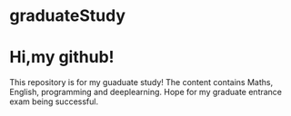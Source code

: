 # graduateStudy
# Hi,my github!

This repository is for my guaduate study!
The content contains Maths, English, programming and deeplearning.
Hope for my graduate entrance exam being successful.


